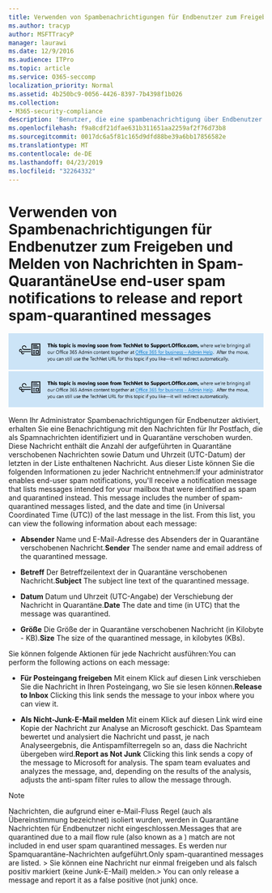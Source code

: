 ```yaml
---
title: Verwenden von Spambenachrichtigungen für Endbenutzer zum Freigeben und Melden von Nachrichten in Spam-Quarantäne
ms.author: tracyp
author: MSFTTracyP
manager: laurawi
ms.date: 12/9/2016
ms.audience: ITPro
ms.topic: article
ms.service: O365-seccomp
localization_priority: Normal
ms.assetid: 4b250bc9-0056-4426-8397-7b4398f1b026
ms.collection:
- M365-security-compliance
description: 'Benutzer, die eine spambenachrichtigung über Endbenutzer von Ihrem Administrator über isolierte e-Mails erhalten, können diese Aktionen für die Nachrichten ergreifen. '
ms.openlocfilehash: f9a8cdf21dfae631b311651aa2259af2f76d73b8
ms.sourcegitcommit: 0017dc6a5f81c165d9dfd88be39a6bb17856582e
ms.translationtype: MT
ms.contentlocale: de-DE
ms.lasthandoff: 04/23/2019
ms.locfileid: "32264332"
---
```

# <a name="use-end-user-spam-notifications-to-release-and-report-spam-quarantined-messages"></a><span data-ttu-id="e4e76-103">Verwenden von Spambenachrichtigungen für Endbenutzer zum Freigeben und Melden von Nachrichten in Spam-Quarantäne</span><span class="sxs-lookup"><span data-stu-id="e4e76-103">Use end-user spam notifications to release and report spam-quarantined messages</span></span>

<span data-ttu-id="e4e76-104">[![Text im Bild über das Verschieben von Inhalten von TechNet zu support.office.com](media/ab7c897a-4798-4f31-8c84-f17a8409b133.png)](https://go.microsoft.com/fwlink/p/?LinkID=624152)</span><span class="sxs-lookup"><span data-stu-id="e4e76-104">[![Text in image about content moving from TechNet to support.office.com](media/ab7c897a-4798-4f31-8c84-f17a8409b133.png)](https://go.microsoft.com/fwlink/p/?LinkID=624152)</span></span>
  
<span data-ttu-id="e4e76-p101">Wenn Ihr Administrator Spambenachrichtigungen für Endbenutzer aktiviert, erhalten Sie eine Benachrichtigung mit den Nachrichten für Ihr Postfach, die als Spamnachrichten identifiziert und in Quarantäne verschoben wurden. Diese Nachricht enthält die Anzahl der aufgeführten in Quarantäne verschobenen Nachrichten sowie Datum und Uhrzeit (UTC-Datum) der letzten in der Liste enthaltenen Nachricht. Aus dieser Liste können Sie die folgenden Informationen zu jeder Nachricht entnehmen:</span><span class="sxs-lookup"><span data-stu-id="e4e76-p101">If your administrator enables end-user spam notifications, you'll receive a notification message that lists messages intended for your mailbox that were identified as spam and quarantined instead. This message includes the number of spam-quarantined messages listed, and the date and time (in Universal Coordinated Time (UTC)) of the last message in the list. From this list, you can view the following information about each message:</span></span> 
  
- <span data-ttu-id="e4e76-108">**Absender** Name und E-Mail-Adresse des Absenders der in Quarantäne verschobenen Nachricht.</span><span class="sxs-lookup"><span data-stu-id="e4e76-108">**Sender** The sender name and email address of the quarantined message.</span></span> 
    
- <span data-ttu-id="e4e76-109">**Betreff** Der Betreffzeilentext der in Quarantäne verschobenen Nachricht.</span><span class="sxs-lookup"><span data-stu-id="e4e76-109">**Subject** The subject line text of the quarantined message.</span></span> 
    
- <span data-ttu-id="e4e76-110">**Datum** Datum und Uhrzeit (UTC-Angabe) der Verschiebung der Nachricht in Quarantäne.</span><span class="sxs-lookup"><span data-stu-id="e4e76-110">**Date** The date and time (in UTC) that the message was quarantined.</span></span> 
    
- <span data-ttu-id="e4e76-111">**Größe** Die Größe der in Quarantäne verschobenen Nachricht (in Kilobyte - KB).</span><span class="sxs-lookup"><span data-stu-id="e4e76-111">**Size** The size of the quarantined message, in kilobytes (KBs).</span></span> 
    
<span data-ttu-id="e4e76-112">Sie können folgende Aktionen für jede Nachricht ausführen:</span><span class="sxs-lookup"><span data-stu-id="e4e76-112">You can perform the following actions on each message:</span></span>
  
- <span data-ttu-id="e4e76-113">**Für Posteingang freigeben** Mit einem Klick auf diesen Link verschieben Sie die Nachricht in Ihren Posteingang, wo Sie sie lesen können.</span><span class="sxs-lookup"><span data-stu-id="e4e76-113">**Release to Inbox** Clicking this link sends the message to your inbox where you can view it.</span></span> 
    
- <span data-ttu-id="e4e76-p102">**Als Nicht-Junk-E-Mail melden** Mit einem Klick auf diesen Link wird eine Kopie der Nachricht zur Analyse an Microsoft geschickt. Das Spamteam bewertet und analysiert die Nachricht und passt, je nach Analyseergebnis, die Antispamfilterregeln so an, dass die Nachricht übergeben wird.</span><span class="sxs-lookup"><span data-stu-id="e4e76-p102">**Report as Not Junk** Clicking this link sends a copy of the message to Microsoft for analysis. The spam team evaluates and analyzes the message, and, depending on the results of the analysis, adjusts the anti-spam filter rules to allow the message through.</span></span> 
    
> [!NOTE]
>  <span data-ttu-id="e4e76-116">Nachrichten, die aufgrund einer e-Mail-Fluss Regel (auch als Übereinstimmung bezeichnet) isoliert wurden, werden in Quarantäne Nachrichten für Endbenutzer nicht eingeschlossen.</span><span class="sxs-lookup"><span data-stu-id="e4e76-116">Messages that are quarantined due to a mail flow rule (also known as a ) match are not included in end user spam quarantined messages.</span></span> <span data-ttu-id="e4e76-117">Es werden nur Spamquarantäne-Nachrichten aufgeführt.</span><span class="sxs-lookup"><span data-stu-id="e4e76-117">Only spam-quarantined messages are listed.</span></span> <span data-ttu-id="e4e76-118">>  Sie können eine Nachricht nur einmal freigeben und als falsch positiv markiert (keine Junk-E-Mail) melden.</span><span class="sxs-lookup"><span data-stu-id="e4e76-118">>  You can only release a message and report it as a false positive (not junk) once.</span></span> 
  

